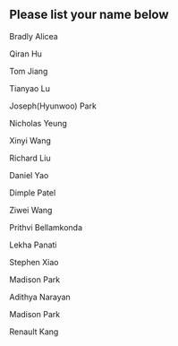 ## Please list your name below

Bradly Alicea

Qiran Hu

Tom Jiang

Tianyao Lu  

Joseph(Hyunwoo) Park

Nicholas Yeung

Xinyi Wang

Richard Liu

Daniel Yao

Dimple Patel  

Ziwei Wang

Prithvi Bellamkonda  

Lekha Panati

Stephen Xiao

Madison Park

Adithya Narayan

Madison Park

Renault Kang  
